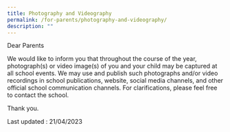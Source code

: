 ```yaml
---
title: Photography and Videography
permalink: /for-parents/photography-and-videography/
description: ""
---
```

Dear Parents  
  

We would like to inform you that throughout the course of the year, photograph(s) or video image(s) of you and your child may be captured at all school events. We may use and publish such photographs and/or video recordings in school publications, website, social media channels, and other official school communication channels. For clarifications, please feel free to contact the school.

  
Thank you.

  
Last updated : 21/04/2023